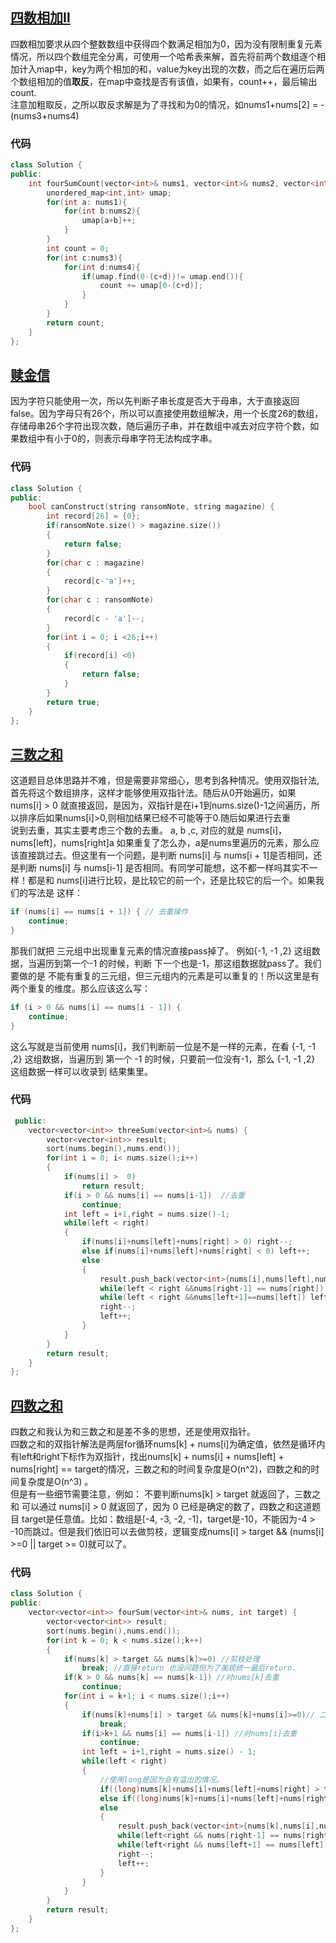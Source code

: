 ## [四数相加Ⅱ](https://leetcode.cn/problems/4sum-ii/description/)

四数相加要求从四个整数数组中获得四个数满足相加为0，因为没有限制重复元素情况，所以四个数组完全分离，可使用一个哈希表来解，首先将前两个数组逐个相加计入map中，key为两个相加的和，value为key出现的次数，而之后在遍历后两个数组相加的值**取反**，在map中查找是否有该值，如果有，count++，最后输出count.  
注意加粗取反，之所以取反求解是为了寻找和为0的情况，如nums1+nums[2] = -(nums3+nums4)
### 代码
```cpp
class Solution {
public:
    int fourSumCount(vector<int>& nums1, vector<int>& nums2, vector<int>& nums3, vector<int>& nums4) {
        unordered_map<int,int> umap;
        for(int a: nums1){
            for(int b:nums2){
                umap[a+b]++;
            }
        }
        int count = 0;
        for(int c:nums3){
            for(int d:nums4){
                if(umap.find(0-(c+d))!= umap.end()){
                    count += umap[0-(c+d)];
                }
            }
        }
        return count;
    }
};
```

## [赎金信](https://leetcode.cn/problems/ransom-note/description/)

因为字符只能使用一次，所以先判断子串长度是否大于母串，大于直接返回false。因为字母只有26个，所以可以直接使用数组解决，用一个长度26的数组，存储母串26个字符出现次数，随后遍历子串，并在数组中减去对应字符个数，如果数组中有小于0的，则表示母串字符无法构成字串。
### 代码
```cpp
class Solution {
public:
    bool canConstruct(string ransomNote, string magazine) {
        int record[26] = {0};
        if(ransomNote.size() > magazine.size())
        {
            return false;
        }
        for(char c : magazine)
        {
            record[c-'a']++;
        }
        for(char c : ransomNote)
        {
            record[c - 'a']--;
        }
        for(int i = 0; i <26;i++)
        {
            if(record[i] <0)
            {
                return false;
            }
        }
        return true;
    }
};
```


## [三数之和](https://leetcode.cn/problems/3sum/description/)

这道题目总体思路并不难，但是需要非常细心，思考到各种情况。使用双指针法,首先将这个数组排序，这样才能够使用双指针法。随后从0开始遍历，如果nums[i] > 0 就直接返回，是因为，双指针是在i+1到nums.size()-1之间遍历，所以排序后如果nums[i]>0,则相加结果已经不可能等于0.随后如果进行去重  
说到去重，其实主要考虑三个数的去重。 a, b ,c, 对应的就是 nums[i]，nums[left]，nums[right]a 如果重复了怎么办，a是nums里遍历的元素，那么应该直接跳过去。但这里有一个问题，是判断 nums[i] 与 nums[i + 1]是否相同，还是判断 nums[i] 与 nums[i-1] 是否相同。有同学可能想，这不都一样吗其实不一样！都是和 nums[i]进行比较，是比较它的前一个，还是比较它的后一个。如果我们的写法是 这样：
```cpp
if (nums[i] == nums[i + 1]) { // 去重操作
    continue;
}
```
那我们就把 三元组中出现重复元素的情况直接pass掉了。 例如{-1, -1 ,2} 这组数据，当遍历到第一个-1 的时候，判断 下一个也是-1，那这组数据就pass了。我们要做的是 不能有重复的三元组，但三元组内的元素是可以重复的！所以这里是有两个重复的维度。那么应该这么写：
```cpp
if (i > 0 && nums[i] == nums[i - 1]) {
    continue;
}
```
这么写就是当前使用 nums[i]，我们判断前一位是不是一样的元素，在看 {-1, -1 ,2} 这组数据，当遍历到 第一个 -1 的时候，只要前一位没有-1，那么 {-1, -1 ,2} 这组数据一样可以收录到 结果集里。

### 代码
```cpp
 public:  
    vector<vector<int>> threeSum(vector<int>& nums) {  
        vector<vector<int>> result;  
        sort(nums.begin(),nums.end());  
        for(int i = 0; i< nums.size();i++)  
        {  
            if(nums[i] >  0)  
                return result;  
            if(i > 0 && nums[i] == nums[i-1])  //去重
                continue;  
            int left = i+1,right = nums.size()-1;  
            while(left < right)  
            {  
                if(nums[i]+nums[left]+nums[right] > 0) right--;  
                else if(nums[i]+nums[left]+nums[right] < 0) left++;  
                else  
                {  
                    result.push_back(vector<int>{nums[i],nums[left],nums[right]});  
                    while(left < right &&nums[right-1] == nums[right]) right--;  
                    while(left < right &&nums[left+1]==nums[left]) left++;  
                    right--;  
                    left++;  
                }  
            }  
        }  
        return result;  
    }  
};
```

## [四数之和](https://leetcode.cn/problems/4sum/description/)
四数之和我认为和三数之和是差不多的思想，还是使用双指针。  
四数之和的双指针解法是两层for循环nums[k] + nums[i]为确定值，依然是循环内有left和right下标作为双指针，找出nums[k] + nums[i] + nums[left] + nums[right] == target的情况，三数之和的时间复杂度是O(n^2)，四数之和的时间复杂度是O(n^3) 。  
但是有一些细节需要注意，例如： 不要判断nums[k] > target 就返回了，三数之和 可以通过 nums[i] > 0 就返回了，因为 0 已经是确定的数了，四数之和这道题目 target是任意值。比如：数组是[-4, -3, -2, -1]，target是-10，不能因为-4 > -10而跳过。但是我们依旧可以去做剪枝，逻辑变成nums[i] > target && (nums[i] >=0 || target >= 0)就可以了。

### 代码
```cpp
class Solution {
public:
    vector<vector<int>> fourSum(vector<int>& nums, int target) {
        vector<vector<int>> result;
        sort(nums.begin(),nums.end());
        for(int k = 0; k < nums.size();k++)
        {
            if(nums[k] > target && nums[k]>=0) //剪枝处理
                break; //直接return 也没问题但为了美观统一最后return.
            if(k > 0 && nums[k] == nums[k-1]) //对nums[k]去重
                continue;
            for(int i = k+1; i < nums.size();i++)
            {
                if(nums[k]+nums[i] > target && nums[k]+nums[i]>=0)// 二级剪枝处理 
                    break;
                if(i>k+1 && nums[i] == nums[i-1]) //对nums[i]去重
                    continue;
                int left = i+1,right = nums.size() - 1;
                while(left < right)
                {
                    //使用long是因为会有溢出的情况。
                    if((long)nums[k]+nums[i]+nums[left]+nums[right] > target) right--;
                    else if((long)nums[k]+nums[i]+nums[left]+nums[right] < target) left++;
                    else 
                    {
                        result.push_back(vector<int>{nums[k],nums[i],nums[left],nums[right]});
                        while(left<right && nums[right-1] == nums[right]) right--;
                        while(left<right && nums[left+1] == nums[left]) left++;
                        right--;
                        left++;
                    }
                }
            }
        }
        return result;
    }
};
```

